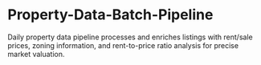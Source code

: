 # Property-Data-Batch-Pipeline
Daily property data pipeline processes and enriches listings with rent/sale prices, zoning information, and rent-to-price ratio analysis for precise market valuation.
